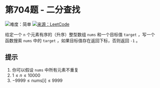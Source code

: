# 第704题 - 二分查找

![难度：简单](https://img.shields.io/badge/%E9%9A%BE%E5%BA%A6-%E7%AE%80%E5%8D%95-blue)
[![来源：LeetCode](https://img.shields.io/badge/来源-LeetCode_No.704-blue)](https://leetcode-cn.com/problems/binary-search)

给定一个 `n` 个元素有序的（升序）整型数组 `nums` 和一个目标值 `target` ，写一个函数搜索 `nums` 中的 `target` ，如果目标值存在返回下标，否则返回 `-1` 。

## 提示

1. 你可以假设 `nums` 中所有元素不重复
2. $1 \le n \le 10000$
3. $-9999 \le \text{nums[i]} \le 9999$

